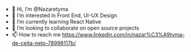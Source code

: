 - 👋 Hi, I’m @Nazaretyma
- 👀 I’m interested in Front End, UI-UX Design
- 🌱 I’m currently learning React Native
- 💞️ I’m looking to collaborate on open source projects
- 📫 How to reach me https://www.linkedin.com/in/nazar%C3%A9tyma-de-ceita-neto-78998117b/

<!---
Nazaretyma/Nazaretyma is a ✨ special ✨ repository because its `README.md` (this file) appears on your GitHub profile.
You can click the Preview link to take a look at your changes.
--->
